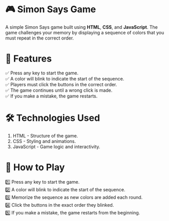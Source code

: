 # 🎮 Simon Says Game
A simple Simon Says game built using **HTML**, **CSS**, and **JavaScript**. The game challenges your memory by displaying a sequence of colors that you must repeat in the correct order.

# 🚀 Features
✅ Press any key to start the game.<br>
✅ A color will blink to indicate the start of the sequence.<br>
✅ Players must click the buttons in the correct order.<br>
✅ The game continues until a wrong click is made.<br>
✅ If you make a mistake, the game restarts.<br>

# 🛠️ Technologies Used
1. HTML - Structure of the game.<br>
2. CSS - Styling and animations.<br>
3. JavaScript - Game logic and interactivity.<br>

# 📜 How to Play
1️⃣ Press any key to start the game.<br>
2️⃣ A color will blink to indicate the start of the sequence.<br>
3️⃣ Memorize the sequence as new colors are added each round.<br>
4️⃣ Click the buttons in the exact order they blinked.<br>
5️⃣ If you make a mistake, the game restarts from the beginning.<br>
